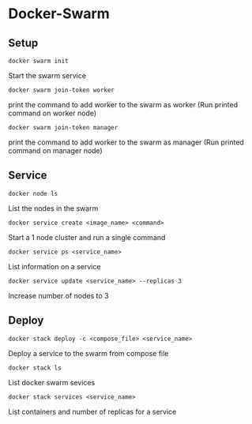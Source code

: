 # Docker-Swarm

## Setup

```docker swarm init```

Start the swarm service

```docker swarm join-token worker```

print the command to add worker to the swarm as worker (Run printed command on worker node)

```docker swarm join-token manager```

print the command to add worker to the swarm as manager (Run printed command on manager node)


## Service

```docker node ls```

List the nodes in the swarm

```docker service create <image_name> <command>```

Start a 1 node cluster and run a single command

```docker service ps <service_name>```

List information on a service

```docker service update <service_name> --replicas 3```

Increase number of nodes to 3

## Deploy

```docker stack deploy -c <compose_file> <service_name>```

Deploy a service to the swarm from compose file

```docker stack ls```

List docker swarm sevices

```docker stack services <service_name>```

List containers and number of replicas for a service
